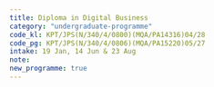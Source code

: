 ```yaml
---
title: Diploma in Digital Business
category: "undergraduate-programme"
code_kl: KPT/JPS(N/340/4/0800)(MQA/PA14316)04/28
code_pg: KPT/JPS(N/340/4/0806)(MQA/PA15220)05/27
intake: 19 Jan, 14 Jun & 23 Aug
note:
new_programme: true
---
```


<!-- <p>Top Up 1 Year to complete your degree in United Kingdom <small>(T&C apply)</small></p> -->
